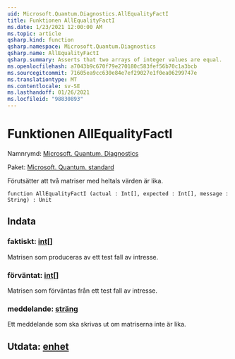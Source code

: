 ```yaml
---
uid: Microsoft.Quantum.Diagnostics.AllEqualityFactI
title: Funktionen AllEqualityFactI
ms.date: 1/23/2021 12:00:00 AM
ms.topic: article
qsharp.kind: function
qsharp.namespace: Microsoft.Quantum.Diagnostics
qsharp.name: AllEqualityFactI
qsharp.summary: Asserts that two arrays of integer values are equal.
ms.openlocfilehash: a7043b9c670f79e270180c583fef56b70c1a3bcb
ms.sourcegitcommit: 71605ea9cc630e84e7ef29027e1f0ea06299747e
ms.translationtype: MT
ms.contentlocale: sv-SE
ms.lasthandoff: 01/26/2021
ms.locfileid: "98830893"
---
```

# <a name="allequalityfacti-function"></a>Funktionen AllEqualityFactI

Namnrymd: [Microsoft. Quantum. Diagnostics](xref:Microsoft.Quantum.Diagnostics)

Paket: [Microsoft. Quantum. standard](https://nuget.org/packages/Microsoft.Quantum.Standard)


Förutsätter att två matriser med heltals värden är lika.

```qsharp
function AllEqualityFactI (actual : Int[], expected : Int[], message : String) : Unit
```


## <a name="input"></a>Indata

### <a name="actual--int"></a>faktiskt: [int](xref:microsoft.quantum.lang-ref.int)[]

Matrisen som produceras av ett test fall av intresse.


### <a name="expected--int"></a>förväntat: [int](xref:microsoft.quantum.lang-ref.int)[]

Matrisen som förväntas från ett test fall av intresse.


### <a name="message--string"></a>meddelande: [sträng](xref:microsoft.quantum.lang-ref.string)

Ett meddelande som ska skrivas ut om matriserna inte är lika.



## <a name="output--unit"></a>Utdata: [enhet](xref:microsoft.quantum.lang-ref.unit)

